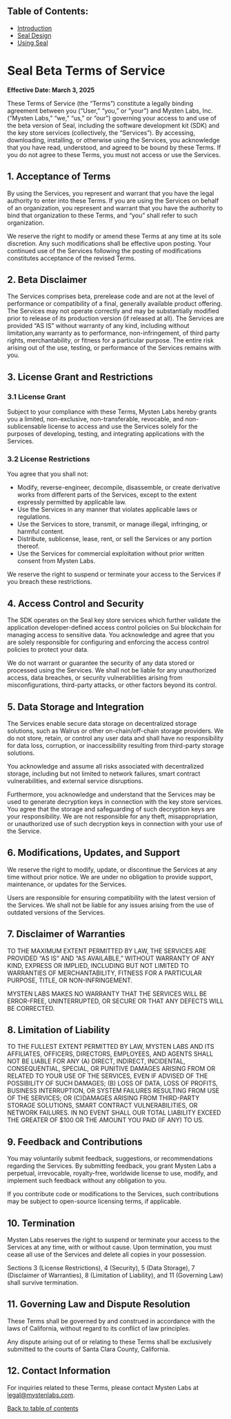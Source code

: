 ## Table of Contents:

- [Introduction](README.md)
- [Seal Design](Design.md)
- [Using Seal](UsingSeal.md)

# Seal Beta Terms of Service

**Effective Date: March 3, 2025**

These Terms of Service (the “Terms”) constitute a legally binding agreement between you (“User,” “you,” or “your”) and Mysten Labs, Inc. (“Mysten Labs,” “we,” “us,” or “our”) governing your access to and use of the beta version of Seal, including the software development kit (SDK) and the key store services (collectively, the “Services”). By accessing, downloading, installing, or otherwise using the Services, you acknowledge that you have read, understood, and agreed to be bound by these Terms. If you do not agree to these Terms, you must not access or use the Services.

## 1. Acceptance of Terms

By using the Services, you represent and warrant that you have the legal authority to enter into these Terms. If you are using the Services on behalf of an organization, you represent and warrant that you have the authority to bind that organization to these Terms, and “you” shall refer to such organization.

We reserve the right to modify or amend these Terms at any time at its sole discretion. Any such modifications shall be effective upon posting. Your continued use of the Services following the posting of modifications constitutes acceptance of the revised Terms.

## 2. Beta Disclaimer

The Services comprises beta, prerelease code and are not at the level of performance or compatibility of a final, generally available product offering. The Services may not operate correctly and may be substantially modified prior to release of its production version (if released at all). The Services are provided “AS IS” without warranty of any kind, including without limitation,any warranty as to performance, non-infringement, of third party rights, merchantability, or fitness for a particular purpose. The entire risk arising out of the use, testing, or performance of the Services remains with you.

## 3. License Grant and Restrictions

### 3.1 License Grant

Subject to your compliance with these Terms, Mysten Labs hereby grants you a limited, non-exclusive, non-transferable, revocable, and non-sublicensable license to access and use the Services solely for the purposes of developing, testing, and integrating applications with the Services.

### 3.2 License Restrictions

You agree that you shall not:

* Modify, reverse-engineer, decompile, disassemble, or create derivative works from different parts of the Services, except to the extent expressly permitted by applicable law.
* Use the Services in any manner that violates applicable laws or regulations.
* Use the Services to store, transmit, or manage illegal, infringing, or harmful content.
* Distribute, sublicense, lease, rent, or sell the Services or any portion thereof.
* Use the Services for commercial exploitation without prior written consent from Mysten Labs.

We reserve the right to suspend or terminate your access to the Services if you breach these restrictions.

## 4. Access Control and Security

The SDK operates on the Seal key store services which further validate the application developer-defined access control policies on Sui blockchain for managing access to sensitive data. You acknowledge and agree that you are solely responsible for configuring and enforcing the access control policies to protect your data.

We do not warrant or guarantee the security of any data stored or processed using the Services. We shall not be liable for any unauthorized access, data breaches, or security vulnerabilities arising from misconfigurations, third-party attacks, or other factors beyond its control.

## 5. Data Storage and Integration

The Services enable secure data storage on decentralized storage solutions, such as Walrus or other on-chain/off-chain storage providers. We do not store, retain, or control any user data and shall have no responsibility for data loss, corruption, or inaccessibility resulting from third-party storage solutions.

You acknowledge and assume all risks associated with decentralized storage, including but not limited to network failures, smart contract vulnerabilities, and external service disruptions.

Furthermore, you acknowledge and understand that the Services may be used to generate decryption keys in connection with the key store services. You agree that the storage and safeguarding of such decryption keys are your responsibility. We are not responsible for any theft, misappropriation, or unauthorized use of such decryption keys in connection with your use of the Service.

## 6. Modifications, Updates, and Support

We reserve the right to modify, update, or discontinue the Services at any time without prior notice. We are under no obligation to provide support, maintenance, or updates for the Services.

Users are responsible for ensuring compatibility with the latest version of the Services. We shall not be liable for any issues arising from the use of outdated versions of the Services.

## 7. Disclaimer of Warranties

TO THE MAXIMUM EXTENT PERMITTED BY LAW, THE SERVICES ARE PROVIDED “AS IS” AND “AS AVAILABLE,” WITHOUT WARRANTY OF ANY KIND, EXPRESS OR IMPLIED, INCLUDING BUT NOT LIMITED TO WARRANTIES OF MERCHANTABILITY, FITNESS FOR A PARTICULAR PURPOSE, TITLE, OR NON-INFRINGEMENT.

MYSTEN LABS MAKES NO WARRANTY THAT THE SERVICES WILL BE ERROR-FREE, UNINTERRUPTED, OR SECURE OR THAT ANY DEFECTS WILL BE CORRECTED.

## 8. Limitation of Liability

TO THE FULLEST EXTENT PERMITTED BY LAW, MYSTEN LABS AND ITS AFFILIATES, OFFICERS, DIRECTORS, EMPLOYEES, AND AGENTS SHALL NOT BE LIABLE FOR ANY (A) DIRECT, INDIRECT, INCIDENTAL, CONSEQUENTIAL, SPECIAL, OR PUNITIVE DAMAGES ARISING FROM OR RELATED TO YOUR USE OF THE SERVICES, EVEN IF ADVISED OF THE POSSIBILITY OF SUCH DAMAGES; (B) LOSS OF DATA, LOSS OF PROFITS, BUSINESS INTERRUPTION, OR SYSTEM FAILURES RESULTING FROM USE OF THE SERVICES; OR (C)DAMAGES ARISING FROM THIRD-PARTY STORAGE SOLUTIONS, SMART CONTRACT VULNERABILITIES, OR NETWORK FAILURES. IN NO EVENT SHALL OUR TOTAL LIABILITY EXCEED THE GREATER OF $100 OR THE AMOUNT YOU PAID (IF ANY) TO US.

## 9. Feedback and Contributions

You may voluntarily submit feedback, suggestions, or recommendations regarding the Services. By submitting feedback, you grant Mysten Labs a perpetual, irrevocable, royalty-free, worldwide license to use, modify, and implement such feedback without any obligation to you.

If you contribute code or modifications to the Services, such contributions may be subject to open-source licensing terms, if applicable.

## 10. Termination

Mysten Labs reserves the right to suspend or terminate your access to the Services at any time, with or without cause. Upon termination, you must cease all use of the Services and delete all copies in your possession.

Sections 3 (License Restrictions), 4 (Security), 5 (Data Storage), 7 (Disclaimer of Warranties), 8 (Limitation of Liability), and 11 (Governing Law) shall survive termination.

## 11. Governing Law and Dispute Resolution

These Terms shall be governed by and construed in accordance with the laws of California, without regard to its conflict of law principles.

Any dispute arising out of or relating to these Terms shall be exclusively submitted to the courts of Santa Clara County, California.

## 12. Contact Information

For inquiries related to these Terms, please contact Mysten Labs at legal@mystenlabs.com.

[Back to table of contents](#table-of-contents)